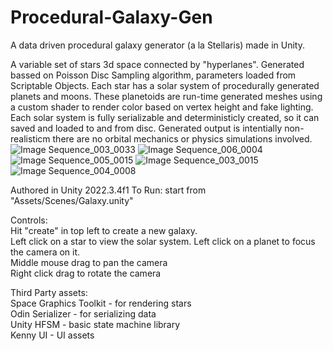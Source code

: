 # Procedural-Galaxy-Gen
A data driven procedural galaxy generator (a la Stellaris) made in Unity.

A variable set of stars 3d space connected  by "hyperlanes". Generated bassed on Poisson Disc Sampling algorithm, parameters loaded from Scriptable Objects.
Each star has a solar system of procedurally generated planets and moons. These planetoids are run-time generated meshes using a custom shader to render color based on vertex height and fake lighting.
Each solar system is fully serializable and deterministicly created, so it can saved and loaded to and from disc.
Generated output is intentially non-realisticm there are no orbital mechanics or physics simulations involved.
![Image Sequence_003_0033](https://github.com/LilMako17/Procedural-Galaxy-Gen/assets/6510984/a5fdf46b-7085-4913-b19a-a74ee1bebb00)
![Image Sequence_006_0004](https://github.com/LilMako17/Procedural-Galaxy-Gen/assets/6510984/8019125b-2093-40c4-9746-12ca9d320076)
![Image Sequence_005_0015](https://github.com/LilMako17/Procedural-Galaxy-Gen/assets/6510984/36668b00-7505-4efb-8c8e-e1494d2ec8b3)
![Image Sequence_003_0015](https://github.com/LilMako17/Procedural-Galaxy-Gen/assets/6510984/791809a9-2b14-4525-bcdd-903e9778b5d2)
![Image Sequence_004_0008](https://github.com/LilMako17/Procedural-Galaxy-Gen/assets/6510984/0ed9902d-a919-45c9-86b4-6c25f6f81e4d)

Authored in Unity 2022.3.4f1
To Run: start from "Assets/Scenes/Galaxy.unity"

Controls:
<br>Hit "create" in top left to create a new galaxy.
<br>Left click on a star to view the solar system. Left click on a planet to focus the camera on it.
<br>Middle mouse drag to pan the camera
<br>Right click drag to rotate the camera

Third Party assets:
<br>Space Graphics Toolkit - for rendering stars
<br>Odin Serializer - for serializing data
<br>Unity HFSM - basic state machine library
<br>Kenny UI - UI assets
